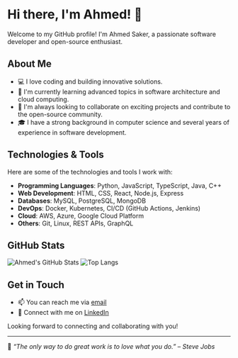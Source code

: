 # Hi there, I'm Ahmed! 👋

Welcome to my GitHub profile! I'm Ahmed Saker, a passionate software developer and open-source enthusiast.

## About Me

- 💻 I love coding and building innovative solutions.
- 🌱 I'm currently learning advanced topics in software architecture and cloud computing.
- 🚀 I'm always looking to collaborate on exciting projects and contribute to the open-source community.
- 🎓 I have a strong background in computer science and several years of experience in software development.

## Technologies & Tools

Here are some of the technologies and tools I work with:

- **Programming Languages**: Python, JavaScript, TypeScript, Java, C++
- **Web Development**: HTML, CSS, React, Node.js, Express
- **Databases**: MySQL, PostgreSQL, MongoDB
- **DevOps**: Docker, Kubernetes, CI/CD (GitHub Actions, Jenkins)
- **Cloud**: AWS, Azure, Google Cloud Platform
- **Others**: Git, Linux, REST APIs, GraphQL

## GitHub Stats

![Ahmed's GitHub Stats](https://github-readme-stats.vercel.app/api?username=Ahmed7Saker&show_icons=true&theme=radical)
![Top Langs](https://github-readme-stats.vercel.app/api/top-langs/?username=Ahmed7Saker&layout=compact&theme=radical)

## Get in Touch

- 📫 You can reach me via [email](ahmed.saker20191@gmail.com)
- 💼 Connect with me on [LinkedIn](www.linkedin.com/in/ahmed-saker-198b83324)


Looking forward to connecting and collaborating with you!

---

🔭 *“The only way to do great work is to love what you do.” – Steve Jobs*
```` ▋
